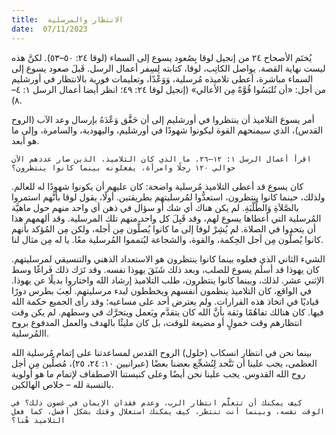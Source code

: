 ```yaml
---
title:  الانتظار والمرسلية
date:  07/11/2023
---
```


يُختَم الأصحاح ٢٤ من إنجيل لوقا بِصُعود يسوع إلى السماء (لوقا ٢٤: ٥٠–٥٣). لكنَّ هذه ليست نهاية القصة. يواصل الكاتِب، لوقا، كتابته لِسِفر أعمال الرسل. قَبلَ صعود يسوع إلى السماء مباشرة، أعطى تلاميذه مُرسلية، وَوَعْدًا، وتعليمات فورية بالانتظار في أورشليم من أجل: «أن تُلبَسُوا قُوَّةً مِن الأعالي» (إنجيل لوقا ٢٤: ٤٩؛ انظر أيضا أعمال الرسل ١: ٤–٨).

أمر يسوع التلاميذ أن ينتظروا في أورشليم إلى أن حَقَّق وَعْدَهُ بإرسال وعد الآب (الروح القدس)، الذي سيمنحهم القوة ليكونوا شهودًا في أورشليم، واليهودية، والسامرة، وإلى ما هو أبعد.

`اقرأ أعمال الرسل ١: ١٢–٢٦. ما الذي كان التلاميذ، الذين صار عددهم الآن حوالي ١٢٠ رجلًا وامرأة، يفعلونه بينما كانوا ينتظرون؟`

كان يسوع قد أعطى التلاميذ مُرسلية واضحة: كان عليهم أن يكونوا شهودًا له للعالم. ولذلك، حينما كانوا ينتظرون، استعدُّوا لمُرسليتهم بطريقتين. أولًا، يقول لوقا بأنَّهم استمروا بالصَّلاَةِ وَالطِّلْبَةِ. لم يكن هناك أي شك أو سؤال في ذهن أي واحد منهم حول ماهيَّة المُرسلية التي أعطاها يسوع لهم، وقد قَبِلَ كل واحد منهم تلك المرسلية. وقد ألهمهم هذا أن يتحدوا في الصلاة. لم يُشِرْ لوقا إلى ما كانوا يُصلُّون مِن أجله، ولكن مِن المُؤكد بأنهم كانوا يُصلُّون مِن أجل الحِكمة، والقوة، والشجاعة ليُتمموا المُرسلية معًا. يا له مِن مثال لنا.

الشيء الثاني الذي فعلوه بينما كانوا ينتظرون هو الاستعداد الذهني والتنسيقي لمرسليتهم. كان يهوذا قد أسلَم يسوع للصلب، وبعد ذلك شَنَقَ يهوذا نفسه. وقد تَرَك ذلك فَراغًا وسط الإثني عشر. لذلك، وبينما كانوا ينتظرون، طلب التلاميذ إرشاد الله واختاروا بديلًا عن يهوذا. في الواقع، كان التلاميذ ينظمون أنفسهم ويخططون لبدء مرسليتهم. لَعِبَ بطرس دورًا قياديًا في اتخاذ هذه القرارات. ولم يعترض أحد على مساعيه؛ وقد رأى الجميع حكمة الله فيها. كان هنالك تفاهُمًا وثقة بأنَّ الله كان يتقدَّم ويَعمل ويتحرَّك في وسطهم. لم يكن وقت انتظارهم وقت خمولٍ أو مضيعة للوقت، بل كان مليئًا بالهدف والعمل المدفوع بروح االمُرسلية.

بينما نحن في انتظار انسكاب (حلول) الروح القدس لمساعدتنا على إتمام مُرسلية الله العظمى، يجب علينا أن نَتَّحد لِنُشجِّع بعضنا بعضًا (عبرانيين ١٠: ٢٤، ٢٥)، مُصلِّين مِن أجل روح الله القدوس. يجب علينا نحن أيضًا وعلى كنيستنا الاصطفاف لإتمام ما هو أولوية بالنسبة لله – خلاص الهالكين.

`كيف يمكنك أن تتعلَّم انتظار الرب، وعدم فقدان الإيمان في غضون ذلك؟ في الوقت نفسه، وبينما أنت تنتظر، كيف يمكنك استغلال وقتك بشكل أفضل، كما فعل التلاميذ هُنا؟`